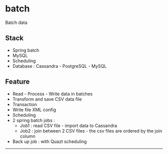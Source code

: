 # batch
Batch data 


## Stack 
+ Spring batch 
+ MySQL 
+ Scheduling 
+ Database : Cassandra - PostgreSQL - MySQL 







## Feature 
+ Read - Process - Write data in batches 
+ Transform and save CSV data file 
+ Transaction 
+ Write file XML config 
+ Scheduling 
+ 2 spring batch jobs : 
    + Job1 : read CSV file - import data to Cassandra 
    + Job2 : join between 2 CSV files - the csv files are ordered by the join column
+ Back up job : with Quazt scheduling 






--------- 







